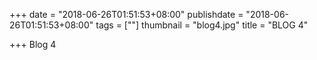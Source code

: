 ﻿+++
date = "2018-06-26T01:51:53+08:00"
publishdate = "2018-06-26T01:51:53+08:00"
tags = [""]
thumbnail = "blog4.jpg"
title = "BLOG 4"

+++
Blog 4
